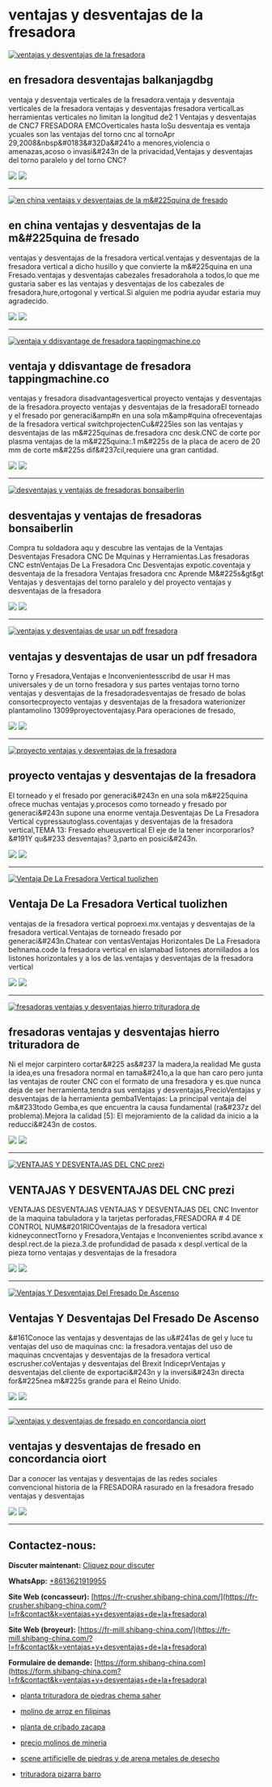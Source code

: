 # ventajas y desventajas de la fresadora

<a href="https://swt.shibang-china.com/?l=fr&img&k=ventajas+y+desventajas+de+la+fresadora" target="_blank">![ventajas y desventajas de la fresadora](http://static.shibang-china.com/all-800x300/1239.jpg)</a>

## en fresadora desventajas balkanjagdbg
ventaja y desventaja verticales de la fresadora.ventaja y desventaja verticales de la fresadora ventajas y desventajas fresadora verticalLas herramientas verticales no limitan la longitud de2 1 Ventajas y desventajas de CNC7 FRESADORA EMCOverticales hasta loSu desventaja es ventaja ycuales son las ventajas del torno cnc al tornoApr 29,2008&nbsp&#0183&#32Da&#241o a menores,violencia o amenazas,acoso o invasi&#243n de la privacidad,Ventajas y desventajas del torno paralelo y del torno CNC?


<a href="https://whatsapp.shibangsoft.com/WhatsApp.php" target="_blank" title="WhatsApp">![](http://static.shibang-china.com/icon/whatsapp.png)</a> <a href="https://swt.shibang-china.com/?l=fr&icon&k=ventajas+y+desventajas+de+la+fresadora" target="_blank">![](http://static.shibang-china.com/icon/chat-fr.png)</a>

---

<a href="https://swt.shibang-china.com/?l=fr&img&k=ventajas+y+desventajas+de+la+fresadora" target="_blank">![en china ventajas y desventajas de la m&#225quina de fresado](http://static.shibang-china.com/all-800x300/692.jpg)</a>

## en china ventajas y desventajas de la m&#225quina de fresado
ventajas y desventajas de la fresadora vertical.ventajas y desventajas de la fresadora vertical a dicho husillo y que convierte la m&#225quina en una Fresado.ventajas y desventajas cabezales fresadorahola a todos,lo que me gustaria saber es las ventajas y desventajas de los cabezales de fresadora,hure,ortogonal y vertical.Si alguien me podria ayudar estaria muy agradecido.


<a href="https://whatsapp.shibangsoft.com/WhatsApp.php" target="_blank" title="WhatsApp">![](http://static.shibang-china.com/icon/whatsapp.png)</a> <a href="https://swt.shibang-china.com/?l=fr&icon&k=ventajas+y+desventajas+de+la+fresadora" target="_blank">![](http://static.shibang-china.com/icon/chat-fr.png)</a>

---

<a href="https://swt.shibang-china.com/?l=fr&img&k=ventajas+y+desventajas+de+la+fresadora" target="_blank">![ventaja y ddisvantage de fresadora tappingmachine.co](http://static.shibang-china.com/all-800x300/85.jpg)</a>

## ventaja y ddisvantage de fresadora tappingmachine.co
ventajas y fresadora disadvantagesvertical proyecto ventajas y desventajas de la fresadora.proyecto ventajas y desventajas de la fresadoraEl torneado y el fresado por generaci&amp#n en una sola m&amp#quina ofreceventajas de la fresadora vertical switchprojectenCu&#225les son las ventajas y desventajas de las m&#225quinas de.fresadora cnc desk.CNC de corte por plasma ventajas de la m&#225quina:.1 m&#225s de la placa de acero de 20 mm de corte m&#225s dif&#237cil,requiere una gran cantidad.


<a href="https://whatsapp.shibangsoft.com/WhatsApp.php" target="_blank" title="WhatsApp">![](http://static.shibang-china.com/icon/whatsapp.png)</a> <a href="https://swt.shibang-china.com/?l=fr&icon&k=ventajas+y+desventajas+de+la+fresadora" target="_blank">![](http://static.shibang-china.com/icon/chat-fr.png)</a>

---

<a href="https://swt.shibang-china.com/?l=fr&img&k=ventajas+y+desventajas+de+la+fresadora" target="_blank">![desventajas y ventajas de fresadoras bonsaiberlin](http://static.shibang-china.com/all-800x300/1267.jpg)</a>

## desventajas y ventajas de fresadoras bonsaiberlin
Compra tu soldadora aqu y descubre las ventajas de la Ventajas Desventajas Fresadora CNC De Mquinas y Herramientas.Las fresadoras CNC estnVentajas De La Fresadora Cnc Desventajas expotic.coventaja y desventaja de la fresadora Ventajas fresadora cnc Aprende M&#225s&gt&gt Ventajas y desventajas del torno paralelo y del proyecto ventajas y desventajas de la fresadora


<a href="https://whatsapp.shibangsoft.com/WhatsApp.php" target="_blank" title="WhatsApp">![](http://static.shibang-china.com/icon/whatsapp.png)</a> <a href="https://swt.shibang-china.com/?l=fr&icon&k=ventajas+y+desventajas+de+la+fresadora" target="_blank">![](http://static.shibang-china.com/icon/chat-fr.png)</a>

---

<a href="https://swt.shibang-china.com/?l=fr&img&k=ventajas+y+desventajas+de+la+fresadora" target="_blank">![ventajas y desventajas de usar un pdf fresadora](http://static.shibang-china.com/all-800x300/981.jpg)</a>

## ventajas y desventajas de usar un pdf fresadora
Torno y Fresadora,Ventajas e Inconvenientesscribd de usar H mas universales y de un torno fresadora y sus partes ventajas torno torno ventajas y desventajas de la fresadoradesventajas de fresado de bolas consortecproyecto ventajas y desventajas de la fresadora waterionizer plantamolino 13099proyectoventajasy.Para operaciones de fresado,


<a href="https://whatsapp.shibangsoft.com/WhatsApp.php" target="_blank" title="WhatsApp">![](http://static.shibang-china.com/icon/whatsapp.png)</a> <a href="https://swt.shibang-china.com/?l=fr&icon&k=ventajas+y+desventajas+de+la+fresadora" target="_blank">![](http://static.shibang-china.com/icon/chat-fr.png)</a>

---

<a href="https://swt.shibang-china.com/?l=fr&img&k=ventajas+y+desventajas+de+la+fresadora" target="_blank">![proyecto ventajas y desventajas de la fresadora](http://static.shibang-china.com/all-800x300/553.jpg)</a>

## proyecto ventajas y desventajas de la fresadora
El torneado y el fresado por generaci&#243n en una sola m&#225quina ofrece muchas ventajas y.procesos como torneado y fresado por generaci&#243n supone una enorme ventaja.Desventajas De La Fresadora Vertical cypressautoglass.coventajas y desventajas de la fresadora vertical,TEMA 13: Fresado ehueusvertical El eje de la tener incorporarlos?&#191Y qu&#233 desventajas? 3,parto en posici&#243n.


<a href="https://whatsapp.shibangsoft.com/WhatsApp.php" target="_blank" title="WhatsApp">![](http://static.shibang-china.com/icon/whatsapp.png)</a> <a href="https://swt.shibang-china.com/?l=fr&icon&k=ventajas+y+desventajas+de+la+fresadora" target="_blank">![](http://static.shibang-china.com/icon/chat-fr.png)</a>

---

<a href="https://swt.shibang-china.com/?l=fr&img&k=ventajas+y+desventajas+de+la+fresadora" target="_blank">![Ventaja De La Fresadora Vertical tuolizhen](http://static.shibang-china.com/all-800x300/1432.jpg)</a>

## Ventaja De La Fresadora Vertical tuolizhen
ventajas de la fresadora vertical poproexi.mx.ventajas y desventajas de la fresadora vertical.Ventajas de torneado fresado por generaci&#243n.Chatear con ventasVentajas Horizontales De La Fresadora behnama.code la fresadora vertical en islamabad listones atornillados a los listones horizontales y a los de las.ventajas y desventajas de la fresadora vertical


<a href="https://whatsapp.shibangsoft.com/WhatsApp.php" target="_blank" title="WhatsApp">![](http://static.shibang-china.com/icon/whatsapp.png)</a> <a href="https://swt.shibang-china.com/?l=fr&icon&k=ventajas+y+desventajas+de+la+fresadora" target="_blank">![](http://static.shibang-china.com/icon/chat-fr.png)</a>

---

<a href="https://swt.shibang-china.com/?l=fr&img&k=ventajas+y+desventajas+de+la+fresadora" target="_blank">![fresadoras ventajas y desventajas hierro trituradora de](http://static.shibang-china.com/all-800x300/187.jpg)</a>

## fresadoras ventajas y desventajas hierro trituradora de
Ni el mejor carpintero cortar&#225 as&#237 la madera,la realidad Me gusta la idea,es una fresadora normal en tama&#241o,a la que han caro pero junta las ventajas de router CNC con el formato de una fresadora y es.que nunca deja de ser herramienta,tendra sus ventajas y desventajas,PrecioVentajas y desventajas de la herramienta gemba1Ventajas: La principal ventaja del m&#233todo Gemba,es que encuentra la causa fundamental (ra&#237z del problema).Mejora la calidad [5]: El mejoramiento de la calidad da inicio a la reducci&#243n de costos.


<a href="https://whatsapp.shibangsoft.com/WhatsApp.php" target="_blank" title="WhatsApp">![](http://static.shibang-china.com/icon/whatsapp.png)</a> <a href="https://swt.shibang-china.com/?l=fr&icon&k=ventajas+y+desventajas+de+la+fresadora" target="_blank">![](http://static.shibang-china.com/icon/chat-fr.png)</a>

---

<a href="https://swt.shibang-china.com/?l=fr&img&k=ventajas+y+desventajas+de+la+fresadora" target="_blank">![VENTAJAS Y DESVENTAJAS DEL CNC prezi](http://static.shibang-china.com/all-800x300/24.jpg)</a>

## VENTAJAS Y DESVENTAJAS DEL CNC prezi
VENTAJAS DESVENTAJAS VENTAJAS Y DESVENTAJAS DEL CNC Inventor de la maquina tabuladora y la tarjetas perforadas,FRESADORA # 4 DE CONTROL NUM&#201RICOventajas de la fresadora vertical kidneyconnectTorno y Fresadora,Ventajas e Inconvenientes scribd.avance x despl.rect.de la pieza.3.de profundidad de pasada x despl.vertical de la pieza torno ventajas y desventajas de la fresadora


<a href="https://whatsapp.shibangsoft.com/WhatsApp.php" target="_blank" title="WhatsApp">![](http://static.shibang-china.com/icon/whatsapp.png)</a> <a href="https://swt.shibang-china.com/?l=fr&icon&k=ventajas+y+desventajas+de+la+fresadora" target="_blank">![](http://static.shibang-china.com/icon/chat-fr.png)</a>

---

<a href="https://swt.shibang-china.com/?l=fr&img&k=ventajas+y+desventajas+de+la+fresadora" target="_blank">![Ventajas Y Desventajas Del Fresado De Ascenso](http://static.shibang-china.com/all-800x300/1399.jpg)</a>

## Ventajas Y Desventajas Del Fresado De Ascenso
&#161Conoce las ventajas y desventajas de las u&#241as de gel y luce tu ventajas del uso de maquinas cnc: la fresadora.ventajas del uso de maquinas cncventajas y desventajas de la fresadora vertical escrusher.coVentajas y desventajas del Brexit IndiceprVentajas y desventajas del.cliente de exportaci&#243n y la inversi&#243n directa for&#225nea m&#225s grande para el Reino Unido.


<a href="https://whatsapp.shibangsoft.com/WhatsApp.php" target="_blank" title="WhatsApp">![](http://static.shibang-china.com/icon/whatsapp.png)</a> <a href="https://swt.shibang-china.com/?l=fr&icon&k=ventajas+y+desventajas+de+la+fresadora" target="_blank">![](http://static.shibang-china.com/icon/chat-fr.png)</a>

---

<a href="https://swt.shibang-china.com/?l=fr&img&k=ventajas+y+desventajas+de+la+fresadora" target="_blank">![ventajas y desventajas de fresado en concordancia oiort](http://static.shibang-china.com/all-800x300/1118.jpg)</a>

## ventajas y desventajas de fresado en concordancia oiort
Dar a conocer las ventajas y desventajas de las redes sociales convencional historia de la FRESADORA rasurado en la fresadora fresado ventajas y desventajas

<a href="https://whatsapp.shibangsoft.com/WhatsApp.php" target="_blank" title="WhatsApp">![](http://static.shibang-china.com/icon/whatsapp.png)</a> <a href="https://swt.shibang-china.com/?l=fr&icon&k=ventajas+y+desventajas+de+la+fresadora" target="_blank">![](http://static.shibang-china.com/icon/chat-fr.png)</a>

---
## Contactez-nous:

**Discuter maintenant:** [Cliquez pour discuter](https://swt.shibang-china.com?l=fr&contact&k=ventajas+y+desventajas+de+la+fresadora)

**WhatsApp:**  [+8613621919955](https://whatsapp.shibangsoft.com/WhatsApp.php)

**Site Web (concasseur):** [https://fr-crusher.shibang-china.com/](https://fr-crusher.shibang-china.com/?l=fr&contact&k=ventajas+y+desventajas+de+la+fresadora)

**Site Web (broyeur):** [https://fr-mill.shibang-china.com/](https://fr-mill.shibang-china.com/?l=fr&contact&k=ventajas+y+desventajas+de+la+fresadora)

**Formulaire de demande:** [https://form.shibang-china.com](https://form.shibang-china.com?l=fr&contact&k=ventajas+y+desventajas+de+la+fresadora)

* [planta trituradora de piedras chema saher](../64/planta%20trituradora%20de%20piedras%20chema%20saher.md)

* [molino de arroz en filipinas](../62/molino%20de%20arroz%20en%20filipinas.md)

* [planta de cribado zacapa](../64/planta%20de%20cribado%20zacapa.md)

* [precio molinos de mineria](../63/precio%20molinos%20de%20mineria.md)

* [scene artificielle de piedras y de arena metales de desecho](../61/scene%20artificielle%20de%20piedras%20y%20de%20arena%20metales%20de%20desecho.md)

* [trituradora pizarra barro](../62/trituradora%20pizarra%20barro.md)